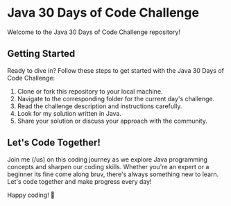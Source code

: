 # Java 30 Days of Code Challenge

Welcome to the Java 30 Days of Code Challenge repository!

## Getting Started
Ready to dive in? Follow these steps to get started with the Java 30 Days of Code Challenge:
1. Clone or fork this repository to your local machine.
2. Navigate to the corresponding folder for the current day's challenge.
3. Read the challenge description and instructions carefully.
4. Look for my solution written in Java.
5. Share your solution or discuss your approach with the community.

## Let's Code Together!
Join me (/us) on this coding journey as we explore Java programming concepts and sharpen our coding skills. Whether you're an expert or a beginner its fine come along bruv, there's always something new to learn. Let's code together and make progress every day!

Happy coding! 🚀
